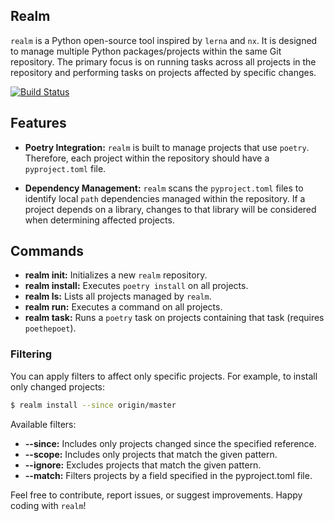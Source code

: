 ## Realm

`realm` is a Python open-source tool inspired by `lerna` and `nx`. It is designed to manage multiple Python packages/projects within the same Git repository. The primary focus is on running tasks across all projects in the repository and performing tasks on projects affected by specific changes.

[![Build Status](https://github.com/orlevii/realm/actions/workflows/build.yml/badge.svg?branch=main)](https://github.com/orlevii/realm/actions/workflows/build.yml?query=branch%3Amain)

## Features

- **Poetry Integration:** `realm` is built to manage projects that use `poetry`. Therefore, each project within the repository should have a `pyproject.toml` file.

- **Dependency Management:** `realm` scans the `pyproject.toml` files to identify local `path` dependencies managed within the repository. If a project depends on a library, changes to that library will be considered when determining affected projects.

## Commands

- **realm init:** Initializes a new `realm` repository.
- **realm install:** Executes `poetry install` on all projects.
- **realm ls:** Lists all projects managed by `realm`.
- **realm run:** Executes a command on all projects.
- **realm task:** Runs a `poetry` task on projects containing that task (requires `poethepoet`).

### Filtering

You can apply filters to affect only specific projects. For example, to install only changed projects:

```bash
$ realm install --since origin/master
```

Available filters:

* **--since:** Includes only projects changed since the specified reference.
* **--scope:** Includes only projects that match the given pattern.
* **--ignore:** Excludes projects that match the given pattern.
* **--match:** Filters projects by a field specified in the pyproject.toml file.

Feel free to contribute, report issues, or suggest improvements. Happy coding with `realm`!
